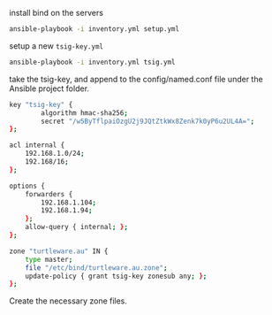 install bind on the servers

```bash
ansible-playbook -i inventory.yml setup.yml
```

setup a new `tsig-key.yml`

```bash
ansible-playbook -i inventory.yml tsig.yml
```

take the tsig-key, and append to the config/named.conf file under the Ansible project folder.

```bash
key "tsig-key" {
        algorithm hmac-sha256;
        secret "/w5ByTflpaiOzgU2j9JQtZtkWx8Zenk7k0yP6u2UL4A=";
};

acl internal {
    192.168.1.0/24;
    192.168/16;
};

options {
    forwarders {
        192.168.1.104;
        192.168.1.94;
    };
    allow-query { internal; };
};

zone "turtleware.au" IN {
    type master;
    file "/etc/bind/turtleware.au.zone";
    update-policy { grant tsig-key zonesub any; };
};
```

Create the necessary zone files.

```bash

```